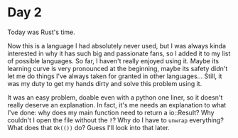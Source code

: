 # Day 2
Today was Rust's time.

Now this is a language I had absolutely never used, but I was always kinda interested in why it has such big and passionate fans, so I added it to my list of possible languages.
So far, I haven't really enjoyed using it. Maybe its learning curve is very pronounced at the beginning, maybe its safety didn't let me do things I've always taken for granted in other languages...
Still, it was my duty to get my hands dirty and solve this problem using it.

It was an easy problem, doable even with a python one liner, so it doesn't really deserve an explanation. In fact, it's me needs an explanation to what I've done: why does my main function need to return a io::Result? Why couldn't I open the file without the `?`? Why do I have to `unwrap` everything? What does that `Ok(())` do? Guess I'll look into that later.

